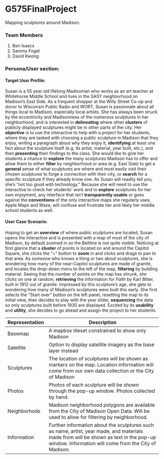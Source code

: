 # G575FinalProject
 Mapping sculptures around Madison.

### Team Members
1. Ben Isaacs
2. Sammy Fogel
3. David Kwong

### Persona/User section:

#### Target User Profile:
Susan is a 55 year old lifelong Madisonian who works as an art teacher at Whitehorse Middle School and lives in the SASY neighborhood on Madison’s East Side. As a frequent shopper at the Willy Street Co-op and donor to Wisconsin Public Radio and WORT, Susan is passionate about all things local to Madison, especially local artists. She has always been struck by the eccentricity and Madisonness of the numerous sculptures in her neighborhood, and is interested in **delineating** where other **clusters** of publicly displayed sculptures might be in other parts of the city. Her **objective** is to use the interactive to help with a project for her students, where they are tasked with choosing a public sculpture in Madison that they enjoy, writing a paragraph about why they enjoy it, **identifying** at least one fact about the sculpture itself (e.g. its artist, material, year built, etc.), and then **presenting** their findings to the class. She would like to give her students a chance to **explore** the many sculptures Madison has to offer and allow them to either **filter** by neighborhood or area (e.g. East Side) to get a **general** sense of what sculptures are where and most easily visit their chosen sculptures to forge a connection with their city, or **search** for a specific sculpture if they already know one. As Susan will readily tell you, she’s “not too good with technology.” Because she will need to use the interactive to check her students’ work and to **explore** sculptures for her own enjoyment, any interface that isn’t **transparently usable** or goes against the **conventions** of the only interactive maps she regularly uses, Apple Maps and Waze, will confuse and frustrate her and likely her middle school students as well.

#### User Case Scenario:
Hoping to get an **overview** of where public sculptures are located, Susan opens the interactive and is presented with a map of most of the city of Madison, by default zoomed in so the Beltline is not quite visible. Noticing at first glance that a **cluster** of points is located on and around the Capitol Square, she clicks the “+” button to **zoom** in and clicks and drags to pan to that area. As someone who knows a thing or two about sculptures, she is wondering how many of the near-Capitol sculptures are made of granite, and locates the drop-down menu to the left of the map, **filtering** by building material. Seeing that the number of points on the map has shrunk, she clicks on one at random, **retrieving** the information for *Faith* by Karl Bitter, built in 1912 out of granite. Impressed by this sculpture’s age, she gets to wondering how many of Madison’s sculptures were built this early. She first selects the “Start over” button on the left panel, resetting the map to its initial view, then decides to play with the year slider, **sequencing** the data so only sculptures built before 1930 are displayed. Excited by its **usability** and **utility**, she decides to go ahead and assign the project to her students.

|Representation|Description|
|--------------|-----------|
|Basemap       |A mapbox tileset constrained to show only Madison
|Satellite     |Option to display satellite imagery as the base layer instead
|Sculptures    |The location of sculptures will be shown as markers on the map. Location information will come from our own data collection or the City of Madison
|Photos        |Photos of each sculpture will be shown through the pop-up window. Photos collected by hand.
|Neighborhods  |Madison neighborhood polygons are available from the City of Madison Open Data. Will be used to allow for filtering by neighborhood.
|Information   |Further information about the sculptures such as name, artist, year made, and materials made from will be shown as text in the pop-up window. Information will come from the City of Madison.
